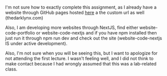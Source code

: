 I'm not sure how to exactly complete this assignment, as I already have a website through GitHub pages hosted [here](thedarklynx.com) a the custom url as well \(thedarklynx.com\)

Also, I am developing more websites through NextJS, find either website-code-portfolio or website-code-nextjs and if you have npm installed then just run it through npm run dev and check out the site (website-code-nextjs IS under active development).

Also, I'm not sure when you will be seeing this, but I want to apologize for not attending the first lecture. I wasn't feeling well, and I did not think to make contact because I had wrongly assumed that this was a lab-related class.
